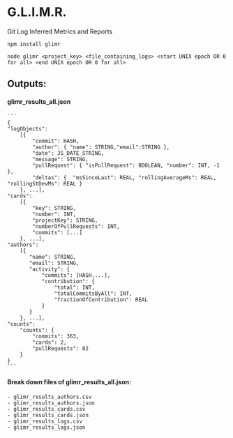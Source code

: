 # G.L.I.M.R.
Git Log Inferred Metrics and Reports

```npm install glimr```

```node glimr <project_key> <file_containing_logs> <start UNIX epoch OR 0 for all> <end UNIX epoch OR 0 for all> ```

## Outputs:

#### glimr_results_all.json
    ```
    {
    "logObjects": 
        [{
            "commit": HASH,
            "author": { "name": STRING,"email":STRING },
            "date": JS_DATE_STRING,
            "message": STRING,
            "pullRequest": { "isPullRequest": BOOLEAN, "number": INT, -1 },
            "deltas": {  "msSinceLast": REAL, "rollingAverageMs": REAL, "rollingStDevMs": REAL }
        }, ...],
    "cards":
        [{
            "key": STRING,
            "number": INT,
            "projectKey": STRING,
            "numberOfPullRequests": INT,
            "commits": [...]
        }, ...],
    "authors": 
        [{
           "name": STRING,
           "email": STRING,
           "activity": {
               "commits": [HASH,...],
               "contribution": {
                   "total": INT,
                   "totalCommitsByAll": INT,
                   "fractionOfContribution": REAL
               }
           }
        }, ...],
    "counts":
        "counts": {
            "commits": 363,
            "cards": 2,
            "pullRequests": 82
        }
    }
    ```
        
#### Break down files of glimr_results_all.json:
    - glimr_results_authors.csv
    - glimr_results_authors.json
    - glimr_results_cards.csv
    - glimr_results_cards.json
    - glimr_results_logs.csv
    - glimr_results_logs.json